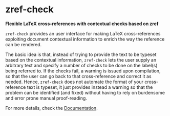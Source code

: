 # zref-check

**Flexible LaTeX cross-references with contextual checks based on zref**

`zref-check` provides an user interface for making LaTeX cross-references
exploiting document contextual information to enrich the way the reference can
be rendered.

The basic idea is that, instead of trying to provide the text to be typeset
based on the contextual information, `zref-check` lets the user supply an
arbitrary text and specify a number of checks to be done on the label(s) being
referred to.  If the checks fail, a warning is issued upon compilation, so
that the user can go back to that cross-reference and correct it as needed.
Hence, `zref-check` does not automate the format of your cross-reference text
is typeset, it just provides instead a warning so that the problem can be
identified (and fixed) without having to rely on burdensome and error prone
manual proof-reading.

For more details, check the [Documentation](zref-check.pdf).

